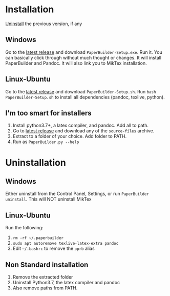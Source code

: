 # Installation

[Uninstall](#uninstallation) the previous version, if any

## Windows

Go to the [latest release](https://github.com/IISERM/PaperBuilder/releases/latest) and download `PaperBuilder-Setup.exe`. Run it. You can basically click through without much thought or changes. It will install PaperBuilder and Pandoc. It will also link you to MikTex installation.

## Linux-Ubuntu

Go to the [latest release](https://github.com/IISERM/PaperBuilder/releases/latest) and download `PaperBuilder-Setup.sh`. Run `bash PaperBuilder-Setup.sh` to install all dependencies (pandoc, texlive, python).

## I'm too smart for installers

1. Install python3.7+, a latex compiler, and pandoc. Add all to path.
2. Go to [latest release](https://github.com/IISERM/PaperBuilder/releases/latest) and download any of the `source-files` archive.
3. Extract to a folder of your choice. Add folder to PATH.
4. Run as `PaperBuilder.py --help`

# Uninstallation

## Windows

Either uninstall from the Control Panel, Settings, or run `PaperBuilder uninstall`. This will NOT uninstall MikTex

## Linux-Ubuntu

Run the following:

1. `rm -rf ~/.paperbuilder`
2. `sudo apt autoremove texlive-latex-extra pandoc`
3. Edit `~/.bashrc` to remove the `pprb` alias

## Non Standard installation

1. Remove the extracted folder
2. Uninstall Python3.7, the latex compiler and pandoc
3. Also remove paths from PATH.
